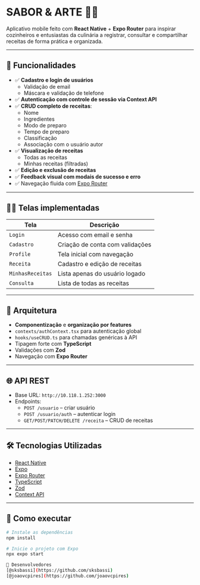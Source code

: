 # SABOR & ARTE 🍲📱

Aplicativo mobile feito com **React Native** + **Expo Router** para inspirar cozinheiros e entusiastas da culinária a registrar, consultar e compartilhar receitas de forma prática e organizada.

---

## 📱 Funcionalidades

- ✅ **Cadastro e login de usuários**
  - Validação de email
  - Máscara e validação de telefone
- ✅ **Autenticação com controle de sessão via Context API**
- ✅ **CRUD completo de receitas**:
  - Nome
  - Ingredientes
  - Modo de preparo
  - Tempo de preparo
  - Classificação
  - Associação com o usuário autor
- ✅ **Visualização de receitas**
  - Todas as receitas
  - Minhas receitas (filtradas)
- ✅ **Edição e exclusão de receitas**
- ✅ **Feedback visual com modais de sucesso e erro**
- ✅ Navegação fluida com [Expo Router](https://expo.github.io/router/)

---

## 🧑‍🍳 Telas implementadas

| Tela            | Descrição |
|-----------------|-----------|
| `Login`         | Acesso com email e senha |
| `Cadastro`      | Criação de conta com validações |
| `Profile`       | Tela inicial com navegação |
| `Receita`       | Cadastro e edição de receitas |
| `MinhasReceitas`| Lista apenas do usuário logado |
| `Consulta`      | Lista de todas as receitas |

---

## 🧠 Arquitetura

- **Componentização** e **organização por features**
- `contexts/authContext.tsx` para autenticação global
- `hooks/useCRUD.ts` para chamadas genéricas à API
- Tipagem forte com **TypeScript**
- Validações com **Zod**
- Navegação com **Expo Router**

---

## 🌐 API REST

- Base URL: `http://10.118.1.252:3000`
- Endpoints:
  - `POST /usuario` – criar usuário
  - `POST /usuario/auth` – autenticar login
  - `GET/POST/PATCH/DELETE /receita` – CRUD de receitas

---

## 🛠️ Tecnologias Utilizadas

- [React Native](https://reactnative.dev/)
- [Expo](https://expo.dev/)
- [Expo Router](https://expo.github.io/router/)
- [TypeScript](https://www.typescriptlang.org/)
- [Zod](https://zod.dev/)
- [Context API](https://reactjs.org/docs/context.html)

---

## 🚀 Como executar

```bash
# Instale as dependências
npm install

# Inicie o projeto com Expo
npx expo start

👤 Desenvolvedores 
[@sksbassi](https://github.com/sksbassi)
[@joaovcpires](https://github.com/joaovcpires)
